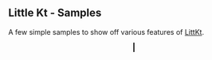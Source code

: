## Little Kt - Samples

A few simple samples to show off various features of [LittKt](https://github.com/LittleKtOrg/LittleKt).

<div id="canvas-container" style="text-align:center;">
    <canvas id="canvas" width="960" height="540" style="border:1px solid #000000;"></canvas>
</div>
<script type="text/javascript" src="{{ site.baseurl }}/littlekt-samples.js"></script>
